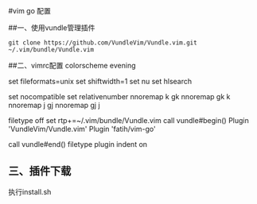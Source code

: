 #vim go 配置

##一、使用vundle管理插件
```
git clone https://github.com/VundleVim/Vundle.vim.git ~/.vim/bundle/Vundle.vim
```

##二、vimrc配置
colorscheme evening

set fileformats=unix
set shiftwidth=1
set nu
set hlsearch

set nocompatible
set relativenumber
nnoremap k gk
nnoremap gk k
nnoremap j gj
nnoremap gj j

filetype off
set rtp+=~/.vim/bundle/Vundle.vim
call vundle#begin()
Plugin 'VundleVim/Vundle.vim'
Plugin 'fatih/vim-go'

call vundle#end()
filetype plugin indent on

## 三、插件下载
执行install.sh
